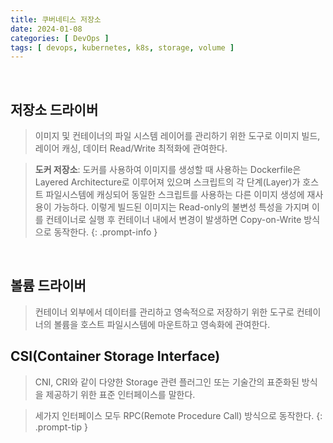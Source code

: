 ```yaml
---
title: 쿠버네티스 저장소
date: 2024-01-08
categories: [ DevOps ]
tags: [ devops, kubernetes, k8s, storage, volume ]
---
```


<br>

## 저장소 드라이버

> 이미지 및 컨테이너의 파일 시스템 레이어를 관리하기 위한 도구로 이미지 빌드, 레이어 캐싱, 데이터 Read/Write 최적화에 관여한다.

> __도커 저장소__: 도커를 사용하여 이미지를 생성할 때 사용하는 Dockerfile은 Layered Architecture로 이루어져 있으며 스크립트의 각 단계(Layer)가 호스트 파일시스템에 캐싱되어 동일한 스크립트를 사용하는 다른 이미지 생성에 재사용이 가능하다.
> 이렇게 빌드된 이미지는 Read-only의 불변성 특성을 가지며 이를 컨테이너로 실행 후 컨테이너 내에서 변경이 발생하면 Copy-on-Write 방식으로 동작한다. 
{: .prompt-info }

<br>

## 볼륨 드라이버

> 컨테이너 외부에서 데이터를 관리하고 영속적으로 저장하기 위한 도구로 컨테이너의 볼륨을 호스트 파일시스템에 마운트하고 영속화에 관여한다.

## CSI(Container Storage Interface)

> CNI, CRI와 같이 다양한 Storage 관련 플러그인 또는 기술간의 표준화된 방식을 제공하기 위한 표준 인터페이스를 말한다.

> 세가지 인터페이스 모두 RPC(Remote Procedure Call) 방식으로 동작한다.
{: .prompt-tip }

